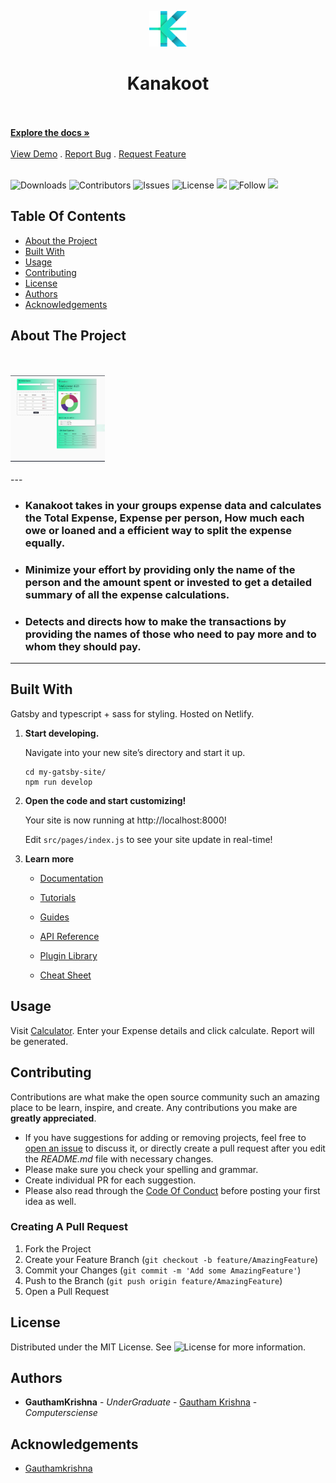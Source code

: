 <p align="center">
  <a href="https://kanakoot.netlify.app">
    <img alt="Gatsby" src="./src/assets/LogoMark.svg" width="60" />
  </a>
</p>
<h1 align="center">
  Kanakoot
</h1>
    <br/>
    <br/>
    <a href="https://github.com/gauthamkrishnax/Kanakoot"><strong>Explore the docs »</strong></a>
    <br/>
    <br/>
    <a href="https://kanakoot.netlify.app/">View Demo</a>
    .
    <a href="https://github.com/gauthamkrishnax/Kanakoot/issues">Report Bug</a>
    .
    <a href="https://github.com/gauthamkrishnax/Kanakoot/issues">Request Feature</a>
   <br/>
    <br/>

![Downloads](https://img.shields.io/github/downloads/gauthamkrishnax/Kanakoot/total)
![Contributors](https://img.shields.io/github/contributors/gauthamkrishnax/Kanakoot?color=dark-green)
![Issues](https://img.shields.io/github/issues/gauthamkrishnax/Kanakoot)
![License](https://img.shields.io/github/license/gauthamkrishnax/Kanakoot)
<img src="https://img.shields.io/website-up-down-green-red/http//kanakoot.netlify.app"/>
![Follow](https://img.shields.io/github/followers/gauthamkrishnax.svg?style=social&label=Follow&maxAge=2592000)
<a href="https://twitter.com/intent/tweet?text=Wow:&url=https%3A%2F%2Fgithub.com%2Fgauthamkrishnax%2FKanakoot"><img src="https://img.shields.io/twitter/url?url=https%3A%2F%2Fgithub.com%2Fgauthamkrishnax%2FKanakoot"/></a>

## Table Of Contents

- [About the Project](#about-the-project)
- [Built With](#built-with)
- [Usage](#usage)
- [Contributing](#contributing)
- [License](#license)
- [Authors](#authors)
- [Acknowledgements](#acknowledgements)

## About The Project

<br />
<br />

<img src="./screenshot.png" width="30%">
<br /><br />
---

- ### Kanakoot takes in your groups expense data and calculates the Total Expense, Expense per person, How much each owe or loaned and a efficient way to split the expense equally.

- ### Minimize your effort by providing only the name of the person and the amount spent or invested to get a detailed summary of all the expense calculations.

- ### Detects and directs how to make the transactions by providing the names of those who need to pay more and to whom they should pay.

---

## Built With

Gatsby and typescript + sass for styling. Hosted on Netlify.

1.  **Start developing.**

    Navigate into your new site’s directory and start it up.

    ```shell
    cd my-gatsby-site/
    npm run develop
    ```

2.  **Open the code and start customizing!**

    Your site is now running at http://localhost:8000!

    Edit `src/pages/index.js` to see your site update in real-time!

3.  **Learn more**

    - [Documentation](https://www.gatsbyjs.com/docs/?utm_source=starter&utm_medium=readme&utm_campaign=minimal-starter)

    - [Tutorials](https://www.gatsbyjs.com/tutorial/?utm_source=starter&utm_medium=readme&utm_campaign=minimal-starter)

    - [Guides](https://www.gatsbyjs.com/tutorial/?utm_source=starter&utm_medium=readme&utm_campaign=minimal-starter)

    - [API Reference](https://www.gatsbyjs.com/docs/api-reference/?utm_source=starter&utm_medium=readme&utm_campaign=minimal-starter)

    - [Plugin Library](https://www.gatsbyjs.com/plugins?utm_source=starter&utm_medium=readme&utm_campaign=minimal-starter)

    - [Cheat Sheet](https://www.gatsbyjs.com/docs/cheat-sheet/?utm_source=starter&utm_medium=readme&utm_campaign=minimal-starter)

## Usage

Visit [Calculator](https://kanakoot.netlify.app/calculator). Enter your Expense details and click calculate. Report will be generated.

## Contributing

Contributions are what make the open source community such an amazing place to be learn, inspire, and create. Any contributions you make are **greatly appreciated**.

- If you have suggestions for adding or removing projects, feel free to [open an issue](https://github.com/ShaanCoding/ReadME-Generator/issues/new) to discuss it, or directly create a pull request after you edit the _README.md_ file with necessary changes.
- Please make sure you check your spelling and grammar.
- Create individual PR for each suggestion.
- Please also read through the [Code Of Conduct](https://github.com/ShaanCoding/ReadME-Generator/blob/main/CODE_OF_CONDUCT.md) before posting your first idea as well.

### Creating A Pull Request

1. Fork the Project
2. Create your Feature Branch (`git checkout -b feature/AmazingFeature`)
3. Commit your Changes (`git commit -m 'Add some AmazingFeature'`)
4. Push to the Branch (`git push origin feature/AmazingFeature`)
5. Open a Pull Request

## License

Distributed under the MIT License. See ![License](https://img.shields.io/github/license/gauthamkrishnax/Kanakoot) for more information.

## Authors

- **GauthamKrishna** - _UnderGraduate_ - [Gautham Krishna](https://github.com/gauthamkrishnax/) - _Computersciense_

## Acknowledgements

- [Gauthamkrishna](https://github.com/gauthamkrishnax/)
